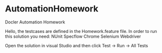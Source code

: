 # AutomationHomework
Docler Automation Homework


Hello,
the testcases are defined in the Homework.feature file.
In order to run this solution you need:
  NUnit
  Specflow
  Chrome Selenium Webdriver
  
  
Open the solution in visual Studio and then click Test -> Run -> All Tests
